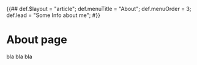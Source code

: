 {{##
    def.$layout = "article";
    def.menuTitle = "About";
    def.menuOrder = 3;
    def.lead = "Some Info about me";
#}}

# About page

bla bla bla